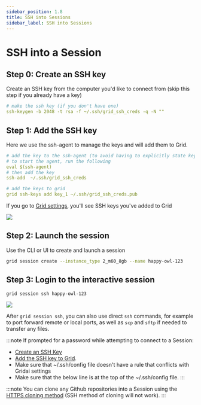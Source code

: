 ```yaml
---
sidebar_position: 1.8
title: SSH into Sessions
sidebar_label: SSH into Sessions
---
```


# SSH into a Session

## Step 0: Create an SSH key

Create an SSH key from the computer you'd like to connect from (skip this step if you already have a key)

```yaml
# make the ssh key (if you don't have one)
ssh-keygen -b 2048 -t rsa -f ~/.ssh/grid_ssh_creds -q -N ""
```

## Step 1: Add the SSH key

Here we use the ssh-agent to manage the keys and will add them to Grid.

```yaml
# add the key to the ssh-agent (to avoid having to explicitly state key on each connection)
# to start the agent, run the following
eval $(ssh-agent)
# then add the key
ssh-add  ~/.ssh/grid_ssh_creds

# add the keys to grid
grid ssh-keys add key_1 ~/.ssh/grid_ssh_creds.pub
```

If you go to [Grid settings](https://platform.grid.ai/#/settings?tabId=ssh), you'll see SSH keys you've added to Grid

![](/images/platform/ssh-keys.png)

## Step 2: Launch the session

Use the CLI or UI to create and launch a session

```bash
grid session create --instance_type 2_m60_8gb --name happy-owl-123
```

## Step 3: Login to the interactive session

```bash
grid session ssh happy-owl-123
```

![](/images/sessions/how-to-ssh-into-session.gif)

After `grid session ssh`, you can also use direct `ssh` commands, for example to port forward remote or local ports, 
as well as `scp` and `sftp` if needed to transfer any files.

:::note
If prompted for a password while attempting to connect to a Session:
- [Create an SSH Key](https://github.com/gridai/grid-docs/blob/doc-118-docs-add-troubleshooting-tip-to-ssh-docs/docs/features/sessions/how-to-ssh-into-a-session.md#step-0-create-an-ssh-key)
- [Add the SSH key to Grid](https://github.com/gridai/grid-docs/blob/doc-118-docs-add-troubleshooting-tip-to-ssh-docs/docs/features/sessions/how-to-ssh-into-a-session.md#step-1-add-the-ssh-key).
- Make sure that ~/.ssh/config file doesn't have a rule that conflicts with Gridai settings
- Make sure that the below line is at the top of the ~/.ssh/config file.
:::

:::note
You can clone any Github repositories into a Session using the [HTTPS cloning method](https://docs.github.com/en/github/creating-cloning-and-archiving-repositories/cloning-a-repository#cloning-a-repository-using-the-command-line) (SSH method of cloning will not work).
:::
